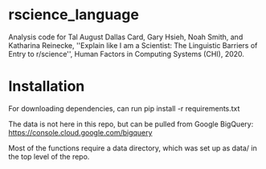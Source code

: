 # rscience_language
Analysis code for Tal August Dallas Card, Gary Hsieh, Noah Smith, and Katharina Reinecke, ''Explain like I am a Scientist: The Linguistic Barriers of Entry to r/science'', Human Factors in Computing Systems (CHI), 2020.


# Installation

For downloading dependencies, can run 
pip install -r requirements.txt

The data is not here in this repo, but can be pulled from Google BigQuery: https://console.cloud.google.com/bigquery

Most of the functions require a data directory, which was set up as data/ in the top level of the repo. 
